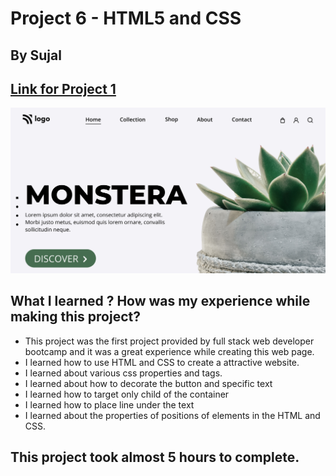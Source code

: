 # Project 6 - HTML5 and CSS 

## By Sujal

## [Link for Project 1](https://proj6monsterrat.netlify.app/) 

![project 1 completed](./thumbnail.png)

## What I learned ? How was my experience while making this project?

- This project was the first project provided by full stack web developer bootcamp and it was a great experience while creating this web page.
- I learned how to use HTML and CSS to create a attractive website.
- I learned about various css properties and tags.
- I learned about how to decorate the button and specific text
- I learned how to target only child of the container
- I learned how to place line under the text
- I learned about the properties of positions of elements in the HTML and CSS.

## This project took almost 5 hours to complete.